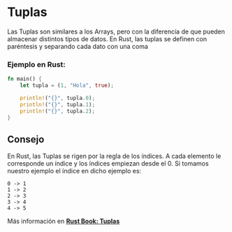 # Tuplas
Las Tuplas son similares a los Arrays, pero con la diferencia de que pueden almacenar distintos
tipos de datos. En Rust, las tuplas se definen con paréntesis y separando cada dato con una coma
### Ejemplo en Rust:
```rust
fn main() {
    let tupla = (1, "Hola", true);

    println!("{}", tupla.0);
    println!("{}", tupla.1);
    println!("{}", tupla.2);
}
```
## Consejo
En Rust, las Tuplas se rigen por la regla de los índices. A cada elemento le corresponde un índice
y los índices empiezan desde el 0.
Si tomamos nuestro ejemplo el índice en dicho ejemplo es:
```
0 -> 1
1 -> 2
2 -> 3
3 -> 4
4 -> 5
```
Más información en [**Rust Book: Tuplas**](https://book.rustlang-es.org/rust-book-es/ch03-02-data-types.html#el-tipo-tupla)